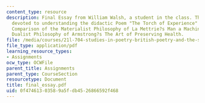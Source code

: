 ```yaml
---
content_type: resource
description: Final Essay from William Walsh, a student in the class. The essay is
  devoted to understanding the didactic Poem "The Torch of Experience" through the
  Comparison of the Materialist Philosophy of La Mettrie?s Man a Machine with the
  Dualist Philosophy of Armstrong?s The Art of Preserving Health.
file: /media/courses/21l-704-studies-in-poetry-british-poetry-and-the-sciences-of-the-mind-fall-2004/0f47461303589a5fdb4526866592f468_final_essay.pdf
file_type: application/pdf
learning_resource_types:
- Assignments
ocw_type: OCWFile
parent_title: Assignments
parent_type: CourseSection
resourcetype: Document
title: final_essay.pdf
uid: 0f474613-0358-9a5f-db45-26866592f468
---
```


